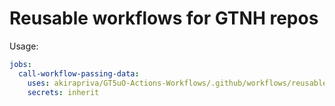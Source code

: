 # Reusable workflows for GTNH repos

Usage:
```yaml
jobs:
  call-workflow-passing-data:
    uses: akirapriva/GT5uO-Actions-Workflows/.github/workflows/reusable-workflow.yml@master
    secrets: inherit

```

